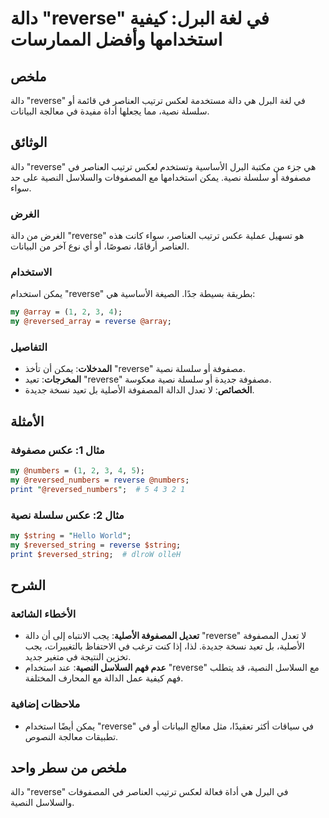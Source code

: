 <!--
Meta Description: # دالة "reverse" في لغة البرل: كيفية استخدامها وأفضل الممارسات ## ملخص دالة "reverse" في لغة البرل هي دالة مستخدمة لعكس ترتيب العناصر في قائمة أو سلسل...
Meta Keywords: reverse, دالة, العناصر, سلسلة, نصية
-->

# دالة "reverse" في لغة البرل: كيفية استخدامها وأفضل الممارسات

## ملخص
دالة "reverse" في لغة البرل هي دالة مستخدمة لعكس ترتيب العناصر في قائمة أو سلسلة نصية، مما يجعلها أداة مفيدة في معالجة البيانات.

## الوثائق
دالة "reverse" هي جزء من مكتبة البرل الأساسية وتستخدم لعكس ترتيب العناصر في مصفوفة أو سلسلة نصية. يمكن استخدامها مع المصفوفات والسلاسل النصية على حد سواء.

### الغرض
الغرض من دالة "reverse" هو تسهيل عملية عكس ترتيب العناصر، سواء كانت هذه العناصر أرقامًا، نصوصًا، أو أي نوع آخر من البيانات.

### الاستخدام
يمكن استخدام "reverse" بطريقة بسيطة جدًا. الصيغة الأساسية هي:

```perl
my @array = (1, 2, 3, 4);
my @reversed_array = reverse @array;
```

### التفاصيل
- **المدخلات**: يمكن أن تأخذ "reverse" مصفوفة أو سلسلة نصية.
- **المخرجات**: تعيد "reverse" مصفوفة جديدة أو سلسلة نصية معكوسة.
- **الخصائص**: لا تعدل الدالة المصفوفة الأصلية بل تعيد نسخة جديدة.

## الأمثلة
### مثال 1: عكس مصفوفة
```perl
my @numbers = (1, 2, 3, 4, 5);
my @reversed_numbers = reverse @numbers;
print "@reversed_numbers";  # 5 4 3 2 1
```

### مثال 2: عكس سلسلة نصية
```perl
my $string = "Hello World";
my $reversed_string = reverse $string;
print $reversed_string;  # dlroW olleH
```

## الشرح
### الأخطاء الشائعة
- **تعديل المصفوفة الأصلية**: يجب الانتباه إلى أن دالة "reverse" لا تعدل المصفوفة الأصلية، بل تعيد نسخة جديدة. لذا، إذا كنت ترغب في الاحتفاظ بالتغييرات، يجب تخزين النتيجة في متغير جديد.
- **عدم فهم السلاسل النصية**: عند استخدام "reverse" مع السلاسل النصية، قد يتطلب فهم كيفية عمل الدالة مع المحارف المختلفة.

### ملاحظات إضافية
- يمكن أيضًا استخدام "reverse" في سياقات أكثر تعقيدًا، مثل معالج البيانات أو في تطبيقات معالجة النصوص.

## ملخص من سطر واحد
دالة "reverse" في البرل هي أداة فعالة لعكس ترتيب العناصر في المصفوفات والسلاسل النصية.